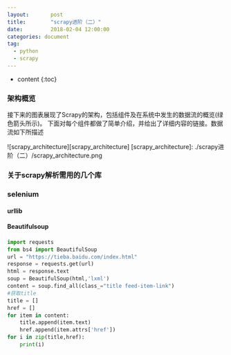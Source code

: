 ```yaml
---
layout:       post
title:        "scrapy进阶（二）"
date:         2018-02-04 12:00:00
categories: document
tag:
  - python
  - scrapy
---
```



* content
{:toc}


### 架构概览
接下来的图表展现了Scrapy的架构，包括组件及在系统中发生的数据流的概览(绿色箭头所示)。 下面对每个组件都做了简单介绍，并给出了详细内容的链接。数据流如下所描述

![scrapy_architecture][scrapy_architecture]
[scrapy_architecture]: ./scrapy进阶（二）/scrapy_architecture.png

### 关于scrapy解析需用的几个库
### selenium
#### urllib
#### Beautifulsoup
```python
import requests
from bs4 import BeautifulSoup
url = "https://tieba.baidu.com/index.html"
response = requests.get(url)
html = response.text
soup = BeautifulSoup(html,'lxml')
content = soup.find_all(class_="title feed-item-link")
#获取title
title = []
href = []
for item in content:
    title.append(item.text)
    href.append(item.attrs['href'])
for i in zip(title,href):
    print(i)
```
